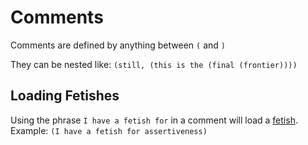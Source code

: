# Comments

Comments are defined by anything between `(` and `)`

They can be nested like: `(still, (this is the (final (frontier))))`

## Loading Fetishes

Using the phrase `I have a fetish for` in a comment will load a
[fetish](fetishes.md). Example: `(I have a fetish for assertiveness)`
